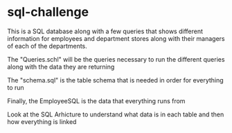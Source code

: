 # sql-challenge

This is a SQL database along with a few queries that shows different information for employees and department stores along with their managers of each of the departments.

The "Queries.schl" will be the queries necessary to run the different queries along with the data they are returning

The "schema.sql" is the table schema that is needed in order for everything to run

Finally, the EmployeeSQL is the data that everything runs from

Look at the SQL Arhicture to understand what data is in each table and then how everything is linked